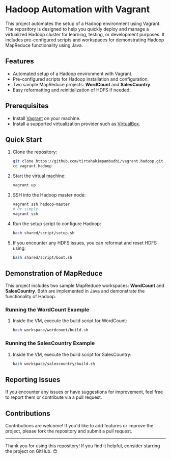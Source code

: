 
# Hadoop Automation with Vagrant

This project automates the setup of a Hadoop environment using Vagrant. The repository is designed to help you quickly deploy and manage a virtualized Hadoop cluster for learning, testing, or development purposes. It includes pre-configured scripts and workspaces for demonstrating Hadoop MapReduce functionality using Java.

## Features
- Automated setup of a Hadoop environment with Vagrant.
- Pre-configured scripts for Hadoop installation and configuration.
- Two sample MapReduce projects: **WordCount** and **SalesCountry**.
- Easy reformatting and reinitialization of HDFS if needed.

## Prerequisites
- Install [Vagrant](https://www.vagrantup.com/) on your machine.
- Install a supported virtualization provider such as [VirtualBox](https://www.virtualbox.org/).

## Quick Start
1. Clone the repository:
   ```bash
   git clone https://github.com/tirtahakimpambudhi/vagrant.hadoop.git
   cd vagrant.hadoop
   ```

2. Start the virtual machine:
   ```bash
   vagrant up
   ```

3. SSH into the Hadoop master node:
   ```bash
   vagrant ssh hadoop-master
   # Or simply
   vagrant ssh
   ```

4. Run the setup script to configure Hadoop:
   ```bash
   bash shared/script/setup.sh
   ```

5. If you encounter any HDFS issues, you can reformat and reset HDFS using:
   ```bash
   bash shared/script/boot.sh
   ```

## Demonstration of MapReduce
This project includes two sample MapReduce workspaces: **WordCount** and **SalesCountry**. Both are implemented in Java and demonstrate the functionality of Hadoop.

### Running the WordCount Example
1. Inside the VM, execute the build script for WordCount:
   ```bash
   bash workspace/wordcount/build.sh
   ```

### Running the SalesCountry Example
1. Inside the VM, execute the build script for SalesCountry:
   ```bash
   bash workspace/salescountry/build.sh
   ```

## Reporting Issues
If you encounter any issues or have suggestions for improvement, feel free to report them or contribute via a pull request.

## Contributions
Contributions are welcome! If you'd like to add features or improve the project, please fork the repository and submit a pull request.

---

Thank you for using this repository! If you find it helpful, consider starring the project on GitHub. 😊
